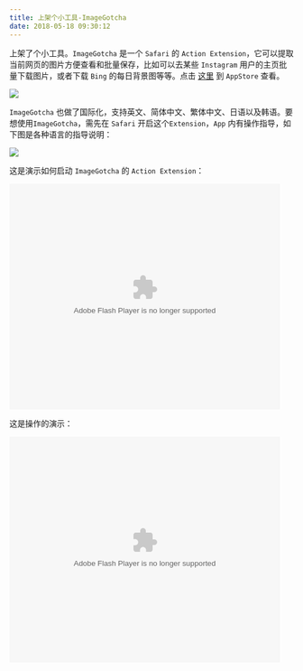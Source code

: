 ```yaml
---
title: 上架个小工具-ImageGotcha
date: 2018-05-18 09:30:12
---
```


上架了个小工具。`ImageGotcha` 是一个 `Safari` 的 `Action Extension`，它可以提取当前网页的图片方便查看和批量保存，比如可以去某些 `Instagram` 用户的主页批量下载图片，或者下载 `Bing` 的每日背景图等等。点击 [这里](https://itunes.apple.com/cn/app/imagegotcha/id1384107130?mt=8) 到 `AppStore` 查看。

![](https://mmbiz.qpic.cn/mmbiz_jpg/r4bfe3x7N4qUqAVlfjNY1VhViaUFaAE61a3JhxhT56icWTEEhXf7au2Cic2Ct7btf6pbibz2nSETXsxXrNicDicQgOoQ/640?wx_fmt=jpeg&tp=webp&wxfrom=5&wx_lazy=1)

`ImageGotcha` 也做了国际化，支持英文、简体中文、繁体中文、日语以及韩语。要想使用`ImageGotcha`，需先在 `Safari` 开启这个`Extension`，`App` 内有操作指导，如下图是各种语言的指导说明：

![](https://mmbiz.qpic.cn/mmbiz_png/r4bfe3x7N4qUqAVlfjNY1VhViaUFaAE614hII2IRL1hX1oiaGdibPaNFGYr2cH0AbszUe8onCCicgQDPtibMuMCgtWg/640?wx_fmt=png&tp=webp&wxfrom=5&wx_lazy=1)

这是演示如何启动 `ImageGotcha` 的 `Action Extension`：

<embed src="https://imgcache.qq.com/tencentvideo_v1/playerv3/TPout.swf?max_age=86400&v=20161117&vid=o1339za69qd&auto=0" allowFullScreen="true" quality="high" width="480" height="400" align="middle" allowScriptAccess="always" type="application/x-shockwave-flash"></embed>

这是操作的演示：

<embed src="https://imgcache.qq.com/tencentvideo_v1/playerv3/TPout.swf?max_age=86400&v=20161117&vid=w1339c8t6nc&auto=0" allowFullScreen="true" quality="high" width="480" height="400" align="middle" allowScriptAccess="always" type="application/x-shockwave-flash"></embed>

